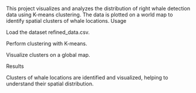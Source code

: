 This project visualizes and analyzes the distribution of right whale detection data using K-means clustering. The data is plotted on a world map to identify spatial clusters of whale locations.
Usage

Load the dataset refined_data.csv.

Perform clustering with K-means.

Visualize clusters on a global map.

Results

Clusters of whale locations are identified and visualized, helping to understand their spatial distribution.
